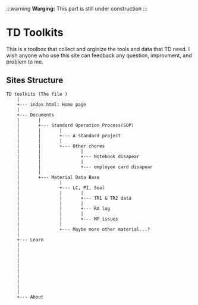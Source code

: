 :::warning
**Warging:** This part is still under construction
:::

# TD Toolkits
This is a toolbox that collect and orginize the tools and data that TD need.
I wish anyone who use this site can feedback any question, improvment, and problem to me.

## Sites Structure
```
TD toolkits (The file )
    |
    +--- index.html: Home page
    |
    +--- Documents
    |       |
    |       +--- Standard Operation Process(SOP)
    |       |       |
    |       |       +--- A standard project
    |       |       |
    |       |       +--- Other chores
    |       |               |
    |       |               +--- Notebook disapear
    |       |               |
    |       |               +--- employee card disapear
    |       |
    |       +--- Material Data Base
    |               |
    |               +--- LC, PI, Seal
    |               |       |
    |               |       +--- TR1 & TR2 data
    |               |       |
    |               |       +--- RA log
    |               |       |
    |               |       +--- MP issues
    |               |
    |               +--- Maybe more other material...?
    |
    +--- Learn
    |
    |
    |
    |
    |
    |
    |
    |
    |
    |
    +--- About
```